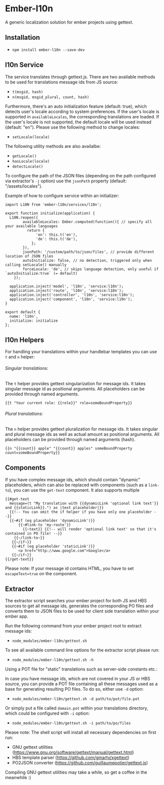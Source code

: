 
# Ember-l10n

A generic localization solution for ember projects using gettext.

## Installation

* `npm install ember-l10n --save-dev`

## l10n Service

The  service translates through gettext.js. There are two available methods to be used for translations message ids from JS source:

* `t(msgid, hash)`
* `n(msgid, msgid_plural, count, hash)`

Furthermore, there's an auto initialization feature (default: true), which detects user's locale according to system preferences. If the user's locale is supported in `availableLocales`, the corresponding translations are loaded. If the user's locale is not supported, the default locale will be used instead (default: "en"). Please use the following method to change locales:

* `setLocale(locale)` 

The following utility methods are also availalbe:

* `getLocale()`
* `hasLocale(locale)`
* `detectLocale()`

To configure the path of the JSON files (depending on the path configured via extractor's `-j` option) use the `jsonPath` property (default: "/assets/locales").

Example of how to configure service within an initializer:

```
import L10N from 'ember-l10n/services/l10n';

export function initialize(application) {
  L10N.reopen({
        availableLocales: Ember.computed(function(){ // specify all your available languages
          return {
              'en': this.t('en'),
              'de': this.t('de'),
            };
        }),
        jsonPath: '/custom/path/to/json/files', // provide different location of JSON files
        autoInitialize: false, // no detection, triggered only when calling setLocale() manually
        forceLocale: 'de', // skips language detection, only useful if `autoInitialize:true` (= default)
    });

  application.inject('model', 'l10n', 'service:l10n');
  application.inject('route', 'l10n', 'service:l10n');
  application.inject('controller', 'l10n', 'service:l10n');
  application.inject('component', 'l10n', 'service:l10n');
}

export default {
  name: 'l10n',
  initialize: initialize
};
```


## l10n Helpers

For handling your translations within your handlebar templates you can use `t` and `n` helper:

###### Singular translations:

The `t` helper provides gettext singularization for message ids. It takes singular message id as positional arguments. All
placeholders can be provided through named arguments.

```
{{t "Your current role: {{role}}" role=someBoundProperty}}
```

###### Plural translations:

The `n` helper provides gettext pluralization for message ids. It takes singular and plural message ids as well as actual amount as positional arguments. All placeholders can be provided through named arguments (hash).

```
{{n "{{count}} apple" "{{count}} apples" someBoundProperty count=someBoundProperty}}
```


## Components

If you have complex message ids, which should contain "dynamic" placeholders, which can also be replaced with components (such as a `link-to`), you can use the `get-text` component. It also supports multiple 

```
{{#get-text 
  message=(t "My translation with {{dynamicLink 'optional link text'}} and {{staticLink}}.") as |text placeholder|}}
  {{!-- You can omit the if helper if you have only one placeholder --}}
  {{~#if (eq placeholder 'dynamicLink')}}
      {{~#link-to 'my-route'}}
        {{~text}} {{!-- will render 'optional link text' so that it's contained in PO file! --}}
    {{~/link-to~}}
   {{~/if~}}
   {{~#if (eq placeholder 'staticLink')}}
      <a href="http://www.google.com">Google</a>
   {{~/if~}}
{{/get-text}}
```

Please note: If your message id contains HTML, you have to set `escapeText=true` on the component.

## Extractor

The extractor script searches your ember project for both JS and HBS sources to get all message ids, generates the corresponding PO files and converts them to JSON files to be used for client side translation within your ember app.

Run the following command from your ember project root to extract message ids:

* `node_modules/ember-l10n/gettext.sh`

To see all available command line options for the extractor script please run:

* `node_modules/ember-l10n/gettext.sh -h`

Using a POT file for "static" translations such as server-side constants etc.:

In case you have message ids, which are not covered in your JS or HBS source, you can provide a POT file containing all these messages used as a base for generating resulting PO files. To do so, either use `-d` option:

* `node_modules/ember-l10n/gettext.sh -d path/to/pot/file.pot`

Or simply put a file called `domain.pot` within your translations directory, which could be configured with `-i` option:

* `node_modules/ember-l10n/gettext.sh -i path/to/po/files`

Please note: The shell script will install all necessary dependencies on first run:

* GNU gettext utilities (https://www.gnu.org/software/gettext/manual/gettext.html)
* HBS template parser (https://github.com/gmarty/xgettext)
* PO2JSON converter (https://github.com/guillaumepotier/gettext.js)

Compiling GNU gettext utilities may take a while, so get a coffee in the meanwhile :)
